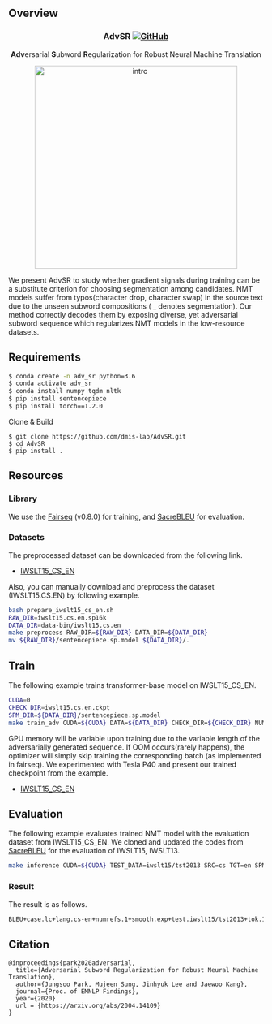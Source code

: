 ## Overview

<h3 align="center">
<p>AdvSR
<a href="https://github.com/dmis-lab/BioSyn/blob/master/LICENSE">
   <img alt="GitHub" src="https://img.shields.io/badge/License-MIT-yellow.svg">
</a>
</h3>
<div align="center">
    <p><b>Adv</b>ersarial <b>S</b>ubword <b>R</b>egularization for Robust Neural Machine Translation 
</div>

<div align="center">
  <img alt="intro" src="https://github.com/JJumSSu/AdvSR/blob/master/img/alg.png" width="400px">
</div>

We present AdvSR to study whether gradient signals during training can be a substitute criterion for choosing segmentation among candidates.
NMT models suffer from typos(character drop, character swap) in the source text due to the unseen subword compositions ( _ denotes segmentation). 
Our method correctly decodes them by exposing diverse, yet adversarial subword sequence which regularizes NMT models in the low-resource datasets.

## Requirements

```bash
$ conda create -n adv_sr python=3.6
$ conda activate adv_sr
$ conda install numpy tqdm nltk
$ pip install sentencepiece
$ pip install torch==1.2.0
```

Clone & Build

```
$ git clone https://github.com/dmis-lab/AdvSR.git
$ cd AdvSR
$ pip install .
```

## Resources

### Library

We use the [Fairseq](https://github.com/pytorch/fairseq) (v0.8.0) for training, and [SacreBLEU](https://github.com/mjpost/sacrebleu) for evaluation.

### Datasets

The preprocessed dataset can be downloaded from the following link.

- [IWSLT15_CS_EN](https://drive.google.com/drive/folders/1C1Oq4MV0TzoMpsaK0zJHJhgyqhvQVFea?usp=sharing)

Also, you can manually download and preprocess the dataset (IWSLT15.CS.EN) by following example.

```bash
bash prepare_iwslt15_cs_en.sh
RAW_DIR=iwslt15.cs.en.sp16k
DATA_DIR=data-bin/iwslt15.cs.en
make preprocess RAW_DIR=${RAW_DIR} DATA_DIR=${DATA_DIR}
mv ${RAW_DIR}/sentencepiece.sp.model ${DATA_DIR}/.
```

## Train

The following example trains transformer-base model on IWSLT15_CS_EN.

```bash
CUDA=0
CHECK_DIR=iwslt15.cs.en.ckpt
SPM_DIR=${DATA_DIR}/sentencepiece.sp.model
make train_adv CUDA=${CUDA} DATA=${DATA_DIR} CHECK_DIR=${CHECK_DIR} NUM_CANDS=9 SRC_PERT_PROB=0.25 TGT_PERT_PROB=0.25 SPM_DIR=${SPM_DIR}
```

GPU memory will be variable upon training due to the variable length of the adversarially generated sequence.
If OOM occurs(rarely happens), the optimizer will simply skip training the corresponding batch (as implemented in fairseq).
We experimented with Tesla P40 and present our trained checkpoint from the example.

- [IWSLT15_CS_EN](https://drive.google.com/drive/folders/1C1Oq4MV0TzoMpsaK0zJHJhgyqhvQVFea?usp=sharing)

## Evaluation

The following example evaluates trained NMT model with the evaluation dataset from IWSLT15_CS_EN.
We cloned and updated the codes from [SacreBLEU](https://github.com/mjpost/sacrebleu) for the evaluation of IWSLT15, IWSLT13.

```bash
make inference CUDA=${CUDA} TEST_DATA=iwslt15/tst2013 SRC=cs TGT=en SPM_DIR=${SPM_DIR} DATA=${DATA_DIR} CHECK_DIR=${CHECK_DIR}/checkpoint_best.pt
```

### Result

The result is as follows.

```bash
BLEU+case.lc+lang.cs-en+numrefs.1+smooth.exp+test.iwslt15/tst2013+tok.13a+version.1.4.2 = 32.1 66.5/40.4/26.5/18.1 (BP = 0.954 ratio = 0.955 hyp_len = 26272 ref_len = 27502)
```

## Citation

```
@inproceedings{park2020adversarial,
  title={Adversarial Subword Regularization for Robust Neural Machine Translation},
  author={Jungsoo Park, Mujeen Sung, Jinhyuk Lee and Jaewoo Kang},
  journal={Proc. of EMNLP Findings},
  year={2020}
  url = {https://arxiv.org/abs/2004.14109}
}
```

